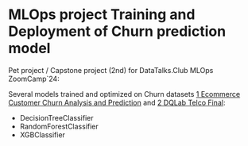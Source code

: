 # MLOps project Training and Deployment of Churn prediction model

Pet project / Capstone project (2nd) for DataTalks.Club MLOps ZoomCamp`24: 

Several models trained and optimized on Churn datasets [1 Ecommerce Customer Churn Analysis and Prediction](https://www.kaggle.com/datasets/ankitverma2010/ecommerce-customer-churn-analysis-and-prediction/data) and [2 DQLab Telco Final](https://www.kaggle.com/datasets/samran98/customer-churn-telco-final/data):
- DecisionTreeClassifier
- RandomForestClassifier
- XGBClassifier



